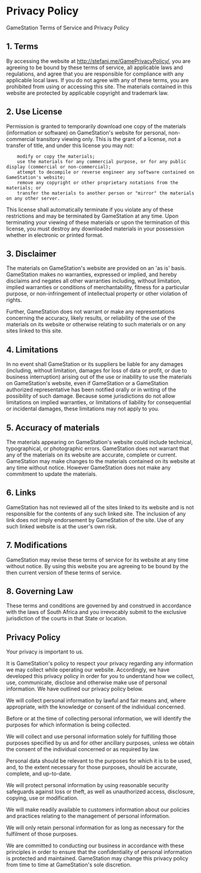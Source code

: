 # Privacy Policy

GameStation Terms of Service and Privacy Policy

## 1. Terms

By accessing the website at http://stefanj.me/GamePrivacyPolicy/, you are agreeing to be bound by these terms of service, all applicable laws and regulations, and agree that you are responsible for compliance with any applicable local laws. If you do not agree with any of these terms, you are prohibited from using or accessing this site. The materials contained in this website are protected by applicable copyright and trademark law.

## 2. Use License

  
    
Permission is granted to temporarily download one copy of the materials (information or software) on GameStation's website for personal, non-commercial transitory viewing only. This is the grant of a license, not a transfer of title, and under this license you may not:

      
        modify or copy the materials;
        use the materials for any commercial purpose, or for any public display (commercial or non-commercial);
        attempt to decompile or reverse engineer any software contained on GameStation's website;
        remove any copyright or other proprietary notations from the materials; or
        transfer the materials to another person or "mirror" the materials on any other server.
      
    
This license shall automatically terminate if you violate any of these restrictions and may be terminated by GameStation at any time. Upon terminating your viewing of these materials or upon the termination of this license, you must destroy any downloaded materials in your possession whether in electronic or printed format.
  

## 3. Disclaimer

  
The materials on GameStation's website are provided on an 'as is' basis. GameStation makes no warranties, expressed or implied, and hereby disclaims and negates all other warranties including, without limitation, implied warranties or conditions of merchantability, fitness for a particular purpose, or non-infringement of intellectual property or other violation of rights.

Further, GameStation does not warrant or make any representations concerning the accuracy, likely results, or reliability of the use of the materials on its website or otherwise relating to such materials or on any sites linked to this site.
  

## 4. Limitations

In no event shall GameStation or its suppliers be liable for any damages (including, without limitation, damages for loss of data or profit, or due to business interruption) arising out of the use or inability to use the materials on GameStation's website, even if GameStation or a GameStation authorized representative has been notified orally or in writing of the possibility of such damage. Because some jurisdictions do not allow limitations on implied warranties, or limitations of liability for consequential or incidental damages, these limitations may not apply to you.

## 5. Accuracy of materials

The materials appearing on GameStation's website could include technical, typographical, or photographic errors. GameStation does not warrant that any of the materials on its website are accurate, complete or current. GameStation may make changes to the materials contained on its website at any time without notice. However GameStation does not make any commitment to update the materials.

## 6. Links

GameStation has not reviewed all of the sites linked to its website and is not responsible for the contents of any such linked site. The inclusion of any link does not imply endorsement by GameStation of the site. Use of any such linked website is at the user's own risk.

## 7. Modifications

GameStation may revise these terms of service for its website at any time without notice. By using this website you are agreeing to be bound by the then current version of these terms of service.

## 8. Governing Law

These terms and conditions are governed by and construed in accordance with the laws of South Africa and you irrevocably submit to the exclusive jurisdiction of the courts in that State or location.

## Privacy Policy

Your privacy is important to us.

It is GameStation's policy to respect your privacy regarding any information we may collect while operating our website. Accordingly, we have developed this privacy policy in order for you to understand how we collect, use, communicate, disclose and otherwise make use of personal information. We have outlined our privacy policy below.

  
We will collect personal information by lawful and fair means and, where appropriate, with the knowledge or consent of the individual concerned.

Before or at the time of collecting personal information, we will identify the purposes for which information is being collected.

We will collect and use personal information solely for fulfilling those purposes specified by us and for other ancillary purposes, unless we obtain the consent of the individual concerned or as required by law.

Personal data should be relevant to the purposes for which it is to be used, and, to the extent necessary for those purposes, should be accurate, complete, and up-to-date.

We will protect personal information by using reasonable security safeguards against loss or theft, as well as unauthorized access, disclosure, copying, use or modification.

We will make readily available to customers information about our policies and practices relating to the management of personal information.

We will only retain personal information for as long as necessary for the fulfilment of those purposes.
  

We are committed to conducting our business in accordance with these principles in order to ensure that the confidentiality of personal information is protected and maintained. GameStation may change this privacy policy from time to time at GameStation's sole discretion.
